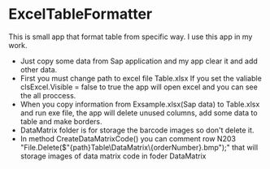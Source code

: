 # ExcelTableFormatter
This is small app that format table from specific way.
I use this app in my work.
 - Just copy some data from Sap application and my app clear it and add other data.
 - First you must change path to excel file Table.xlsx
If you set the valiable clsExcel.Visible = false to true
the app will open excel and you can see the all proccess.
 - When you copy information from Exsample.xlsx(Sap data) to Table.xlsx and run exe file, the app
will delete unused columns, add some data to table and make borders.
 - DataMatrix folder is for storage the barcode images so don't delete it.
 - In method CreateDataMatrixCode() you can comment row N203 "File.Delete($"{path}Table\\DataMatrix\\{orderNumber}.bmp");"
that will storage images of data matrix code in foder DataMatrix
